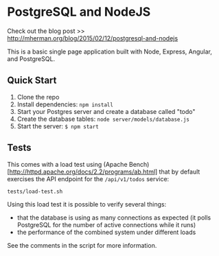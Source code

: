 # PostgreSQL and NodeJS

Check out the blog post >> http://mherman.org/blog/2015/02/12/postgresql-and-nodejs

This is a basic single page application built with Node, Express, Angular, and PostgreSQL.

## Quick Start

1. Clone the repo
1. Install dependencies: `npm install`
1. Start your Postgres server and create a database called "todo"
1. Create the database tables: `node server/models/database.js`
1. Start the server: `$ npm start`

## Tests

This comes with a load test using 
(Apache Bench)[http://httpd.apache.org/docs/2.2/programs/ab.html]
that by default exercises the API endpoint for the `/api/v1/todos` service: 

    tests/load-test.sh

Using this load test it is possible to verify several things:

* that the database is using as many connections as expected (it polls
  PostgreSQL for the number of active connections while it runs)
* the performance of the combined system under different loads

See the comments in the script for more information.

